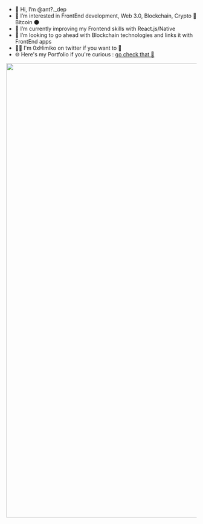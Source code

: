- 👋 Hi, I’m @ant?._dep
- 👀 I’m interested in FrontEnd development, Web 3.0, Blockchain, Crypto 🚀 Bitcoin 🌑
- 🌱 I’m currently improving my Frontend skills with React.js/Native
- 💞️ I’m looking to go ahead with Blockchain technologies and links it with FrontEnd apps
- 👨‍💻 I'm 0xHimiko on twitter if you want to 📲
- 🌐 Here's my Portfolio if you're curious : <a href="https://antoine-de-pertat.netlify.app"> go check that 👀 </a>
<img src="https://drive.google.com/file/d/1W0LdCM25yicoFXmzVzj_lUAPbzidsYSn/view" width="1200">
